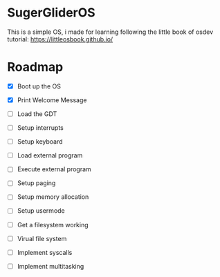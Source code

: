 # SugerGliderOS
This is a simple OS, i made for learning following the little book of osdev tutorial: https://littleosbook.github.io/
# Roadmap
- [X] Boot up the OS
- [X] Print Welcome Message
- [ ] Load the GDT
- [ ] Setup interrupts
- [ ] Setup keyboard
- [ ] Load external program
- [ ] Execute external program
- [ ] Setup paging
- [ ] Setup memory allocation
- [ ] Setup usermode
- [ ] Get a filesystem working
- [ ] Virual file system
- [ ] Implement syscalls
- [ ] Implement multitasking

